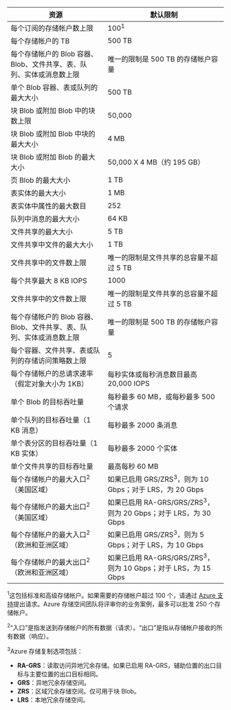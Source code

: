 资源|默认限制
---|---
每个订阅的存储帐户数上限|100<sup>1</sup>
每个存储帐户的 TB|500 TB
每个存储帐户的 Blob 容器、Blob、文件共享、表、队列、实体或消息数上限|唯一的限制是 500 TB 的存储帐户容量
单个 Blob 容器、表或队列的最大大小|500 TB
块 Blob 或附加 Blob 中的块数上限|50,000
块 Blob 或附加 Blob 中块的最大大小|4 MB
块 Blob 或附加 Blob 的最大大小|50,000 X 4 MB（约 195 GB） 
页 Blob 的最大大小 |1 TB
表实体的最大大小|1 MB
表实体中属性的最大数目|252
队列中消息的最大大小|64 KB
文件共享的最大大小|5 TB
文件共享中文件的最大大小|1 TB
文件共享中的文件数上限|唯一的限制是文件共享的总容量不超过 5 TB
每个共享最大 8 KB IOPS|1000
文件共享中的文件数上限|唯一的限制是文件共享的总容量不超过 5 TB
每个存储帐户的 Blob 容器、Blob、文件共享、表、队列、实体或消息数上限|唯一的限制是 500 TB 的存储帐户容量
每个容器、文件共享、表或队列的存储访问策略数上限|5
每个存储帐户的总请求速率（假定对象大小为 1KB）|每秒实体或每秒消息数目最高 20,000 IOPS
单个 Blob 的目标吞吐量|每秒最多 60 MB，或每秒最多 500 个请求
单个队列的目标吞吐量（1 KB 消息）|每秒最多 2000 条消息
单个表分区的目标吞吐量（1 KB 实体）|每秒最多 2000 个实体
单个文件共享的目标吞吐量|最高每秒 60 MB
每个存储帐户的最大入口<sup>2</sup>（美国区域）|如果已启用 GRS/ZRS<sup>3</sup>，则为 10 Gbps；对于 LRS，为 20 Gbps
每个存储帐户的最大出口<sup>2</sup>（美国区域）|如果已启用 RA-GRS/GRS/ZRS<sup>3</sup>，则为 20 Gbps；对于 LRS，为 30 Gbps
每个存储帐户的最大入口<sup>2</sup>（欧洲和亚洲区域）|如果已启用 GRS/ZRS<sup>3</sup>，则为 5 Gbps；对于 LRS，为 10 Gbps
每个存储帐户的最大出口<sup>2</sup>（欧洲和亚洲区域）|如果已启用 RA-GRS/GRS/ZRS<sup>3</sup>，则为 10 Gbps；对于 LRS，为 15 Gbps

<sup>1</sup>这包括标准和高级存储帐户。如果需要的存储帐户超过 100 个，请通过 [Azure 支持](/support/faq/)提出请求。Azure 存储空间团队将评审你的业务案例，最多可以批准 250 个存储帐户。

<sup>2</sup>“入口”是指发送到存储帐户的所有数据（请求）。“出口”是指从存储帐户接收的所有数据（响应）。

<sup>3</sup>Azure 存储复制选项包括：

- **RA-GRS**：读取访问异地冗余存储。如果已启用 RA-GRS，辅助位置的出口目标与主要位置的出口目标相同。
- **GRS**：异地冗余存储空间。 
- **ZRS**：区域冗余存储空间。仅可用于块 Blob。 
- **LRS**：本地冗余存储空间。 


<!---HONumber=Mooncake_0606_2016-->
